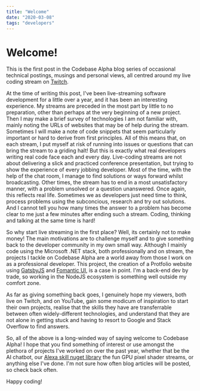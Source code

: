 ```yaml
---
title: "Welcome"
date: "2020-03-08"
tags: "developers"
---
```

# Welcome!

This is the first post in the Codebase Alpha blog series of occasional technical postings, musings and personal views, all centred around my live coding stream on [Twitch](https://twitch.tv/codebasealpha).

At the time of writing this post, I've been live-streaming software development for a little over a year, and it has been an interesting experience. My streams are preceded in the most part by little to no preparation, other than perhaps at the very beginning of a new project. Then I may make a brief survey of technologies I am not familiar with, mainly noting the URLs of websites that may be of help during the stream. Sometimes I will make a note of code snippets that seem particularly important or hard to derive from first principles. All of this means that, on each stream, I put myself at risk of running into issues or questions that can bring the stream to a griding halt! But this is exactly what real developers writing real code face each and every day. Live-coding streams are not about delivering a slick and practiced conference presentation, but trying to show the experience of every jobbing developer. Most of the time, with the help of the chat room, I manage to find solutions or ways forward whilst broadcasting. Other times, the stream has to end in a most unsatisfactory manner, with a problem unsolved or a question unanswered. Once again, this reflects real life. Sometimes we as developers just need time to think, process problems using the subconcious, research and try out solutions. And I cannot tell you how many times the answer to a problem has become clear to me just a few minutes after ending such a stream. Coding, thinking and talking at the same time is hard!

So why start live streaming in the first place? Well, its certainly not to make money! The main motivations are to challenge myself and to give something back to the developer community in my own small way. Although I mainly code using the Microsoft .NET stack, both professionally and on stream, the projects I tackle on Codebase Alpha are a world away from those I work on as a professional developer. This project, the creation of a Protfolio website using [GatsbyJS](https://www.gatsbyjs.org) and [Fomantic UI](https://fomantic-ui.com/), is a case in point. I'm a back-end dev by trade, so working in the NodeJS ecosystem is something well outside my comfort zone.

As far as giving something back goes, I genuinely hope my viewers, both live on Twitch, and on YouTube, gain some modicum of inspiration to start their own projects, realise that the skills they have are transferrable between often widely-different technologies, and understand that they are not alone in getting stuck and having to resort to Google and Stack Overflow to find answers.

So, all of the above is a long-winded way of saying welcome to Codebase Alpha! I hope that you find something of interest or use amongst the plethora of projects I've worked on over the past year, whether that be the AI chatbot, our [Alexa skill nuget library](https://www.nuget.org/packages/Essenbee.Alexa.Lib/) the fun GPU pixel shader streams, or anything else I've done. I'm not sure how often blog articles will be posted, so check back often.

Happy coding!